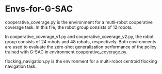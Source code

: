 # Envs-for-G-SAC
cooperative_coverage.py is the environment for a mutli-robot cooperative coverage task. In this file, the robot group consists of 12 robots.

In cooperative_coverage_v1.py and cooperative_coverage_v2.py, the robot group consists of 24 robots and 48 robots, respectively. Both environments are used to evaluate the zero-shot generalization performance of the policy trained with G-SAC in environment cooperative_coverage.py.

flocking_navigation.py is the environment for a multi-robot centroid flocking navigation task.
